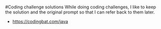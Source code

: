 #Coding challenge solutions 
While doing coding challenges, I like to keep the solution and the original prompt so that I can refer back to them later.

* https://codingbat.com/java